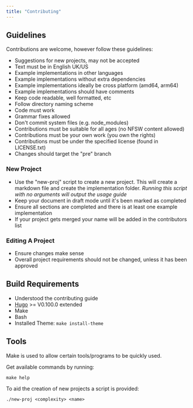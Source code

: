 ```yaml
---
title: "Contributing"
---
```


## Guidelines
Contributions are welcome, however follow these guidelines:

- Suggestions for new projects, may not be accepted
- Text must be in English UK/US
- Example implementations in other languages
- Example implementations without extra dependencies
- Example implementations ideally be cross platform (amd64, arm64)
- Example implementations should have comments
- Keep code readable, well formatted, etc
- Follow directory naming scheme
- Code must work
- Grammar fixes allowed
- Don't commit system files (e.g. node_modules)
- Contributions must be suitable for all ages (no NFSW content allowed)
- Contributions must be your own work (you own the rights)
- Contributions must be under the specified license (found in LICENSE.txt)
- Changes should target the "pre" branch

### New Project
- Use the "new-proj" script to create a new project. This will create a markdown file and create the implementation folder. *Running this script with no arguments will output the usage guide*
- Keep your document in draft mode until it's been marked as completed
- Ensure all sections are completed and there is at least one example implementation
- If your project gets merged your name will be added in the contributors list

### Editing A Project
- Ensure changes make sense
- Overall project requirements should not be changed, unless it has been approved


## Build Requirements
- Understood the contributing guide
- [Hugo](https://gohugo.io/installation/) >= V0.100.0 extended
- Make
- Bash
- Installed Theme: `make install-theme`


## Tools
Make is used to allow certain tools/programs to be quickly used.

Get available commands by running:

```
make help
```

To aid the creation of new projects a script is provided:

```
./new-proj <complexity> <name>
```
